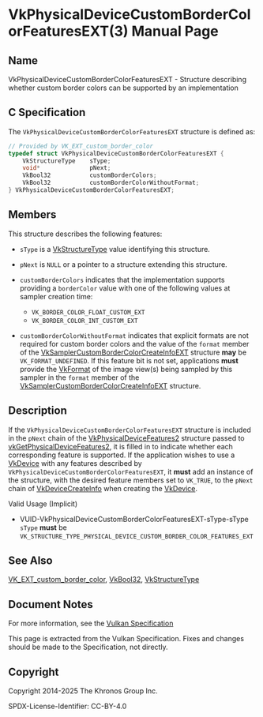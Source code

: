 # VkPhysicalDeviceCustomBorderColorFeaturesEXT(3) Manual Page

## Name

VkPhysicalDeviceCustomBorderColorFeaturesEXT - Structure describing whether custom border colors can be supported by an implementation



## [](#_c_specification)C Specification

The `VkPhysicalDeviceCustomBorderColorFeaturesEXT` structure is defined as:

```c++
// Provided by VK_EXT_custom_border_color
typedef struct VkPhysicalDeviceCustomBorderColorFeaturesEXT {
    VkStructureType    sType;
    void*              pNext;
    VkBool32           customBorderColors;
    VkBool32           customBorderColorWithoutFormat;
} VkPhysicalDeviceCustomBorderColorFeaturesEXT;
```

## [](#_members)Members

This structure describes the following features:

- `sType` is a [VkStructureType](https://registry.khronos.org/vulkan/specs/latest/man/html/VkStructureType.html) value identifying this structure.
- `pNext` is `NULL` or a pointer to a structure extending this structure.
- []()`customBorderColors` indicates that the implementation supports providing a `borderColor` value with one of the following values at sampler creation time:
  
  - `VK_BORDER_COLOR_FLOAT_CUSTOM_EXT`
  - `VK_BORDER_COLOR_INT_CUSTOM_EXT`
- []()`customBorderColorWithoutFormat` indicates that explicit formats are not required for custom border colors and the value of the `format` member of the [VkSamplerCustomBorderColorCreateInfoEXT](https://registry.khronos.org/vulkan/specs/latest/man/html/VkSamplerCustomBorderColorCreateInfoEXT.html) structure **may** be `VK_FORMAT_UNDEFINED`. If this feature bit is not set, applications **must** provide the [VkFormat](https://registry.khronos.org/vulkan/specs/latest/man/html/VkFormat.html) of the image view(s) being sampled by this sampler in the `format` member of the [VkSamplerCustomBorderColorCreateInfoEXT](https://registry.khronos.org/vulkan/specs/latest/man/html/VkSamplerCustomBorderColorCreateInfoEXT.html) structure.

## [](#_description)Description

If the `VkPhysicalDeviceCustomBorderColorFeaturesEXT` structure is included in the `pNext` chain of the [VkPhysicalDeviceFeatures2](https://registry.khronos.org/vulkan/specs/latest/man/html/VkPhysicalDeviceFeatures2.html) structure passed to [vkGetPhysicalDeviceFeatures2](https://registry.khronos.org/vulkan/specs/latest/man/html/vkGetPhysicalDeviceFeatures2.html), it is filled in to indicate whether each corresponding feature is supported. If the application wishes to use a [VkDevice](https://registry.khronos.org/vulkan/specs/latest/man/html/VkDevice.html) with any features described by `VkPhysicalDeviceCustomBorderColorFeaturesEXT`, it **must** add an instance of the structure, with the desired feature members set to `VK_TRUE`, to the `pNext` chain of [VkDeviceCreateInfo](https://registry.khronos.org/vulkan/specs/latest/man/html/VkDeviceCreateInfo.html) when creating the [VkDevice](https://registry.khronos.org/vulkan/specs/latest/man/html/VkDevice.html).

Valid Usage (Implicit)

- [](#VUID-VkPhysicalDeviceCustomBorderColorFeaturesEXT-sType-sType)VUID-VkPhysicalDeviceCustomBorderColorFeaturesEXT-sType-sType  
  `sType` **must** be `VK_STRUCTURE_TYPE_PHYSICAL_DEVICE_CUSTOM_BORDER_COLOR_FEATURES_EXT`

## [](#_see_also)See Also

[VK\_EXT\_custom\_border\_color](https://registry.khronos.org/vulkan/specs/latest/man/html/VK_EXT_custom_border_color.html), [VkBool32](https://registry.khronos.org/vulkan/specs/latest/man/html/VkBool32.html), [VkStructureType](https://registry.khronos.org/vulkan/specs/latest/man/html/VkStructureType.html)

## [](#_document_notes)Document Notes

For more information, see the [Vulkan Specification](https://registry.khronos.org/vulkan/specs/latest/html/vkspec.html#VkPhysicalDeviceCustomBorderColorFeaturesEXT)

This page is extracted from the Vulkan Specification. Fixes and changes should be made to the Specification, not directly.

## [](#_copyright)Copyright

Copyright 2014-2025 The Khronos Group Inc.

SPDX-License-Identifier: CC-BY-4.0